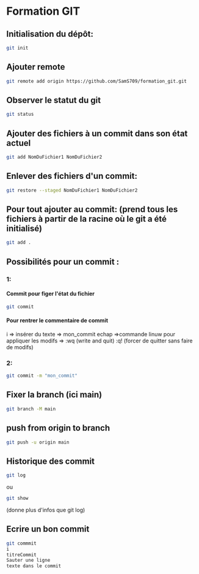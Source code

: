 # Formation GIT

## Initialisation du dépôt:

```bash
git init
```

## Ajouter remote

```bash
git remote add origin https://github.com/SamS709/formation_git.git
```
## Observer le statut du git
```bash
git status 
```

## Ajouter des fichiers à un commit dans son état actuel

```bash
git add NomDuFichier1 NomDuFichier2
```

## Enlever des fichiers d'un commit:
```bash
git restore --staged NomDuFichier1 NomDuFichier2
```

## Pour tout ajouter au commit: (prend tous les fichiers à partir de la racine où le git a été initialisé)
```bash
git add .
```

## Possibilités pour un commit :

### 1:

#### Commit pour figer l'état du fichier
```bash
git commit
```

#### Pour rentrer le commentaire de commit
i => insérer du texte => mon_commit
echap =>commande linuw pour appliquer les modifs => 
:wq     (write and quit)
:q!     (forcer de quitter sans faire de modifs)

### 2:
```bash
git commit -m "mon_commit"
```

## Fixer la branch (ici main)
```bash
git branch -M main
```

## push from origin to branch
``` bash
git push -u origin main
```
## Historique des commit
```bash
git log
```
ou
```bash
git show
``` 
(donne plus d'infos que git log)

## Ecrire un bon commit
```bash
git commmit
i
titreCommit
Sauter une ligne
texte dans le commit
```

